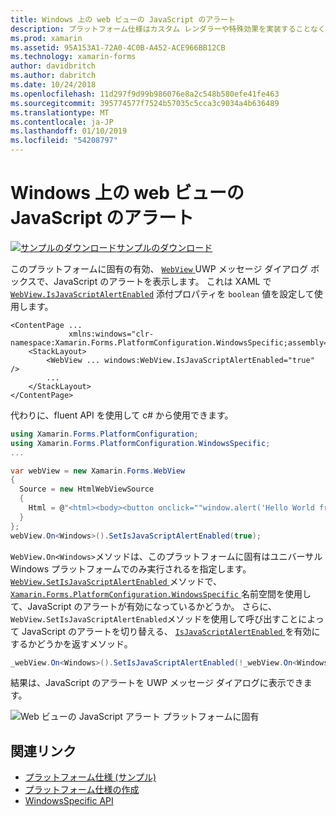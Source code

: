 ```yaml
---
title: Windows 上の web ビューの JavaScript のアラート
description: プラットフォーム仕様はカスタム レンダラーや特殊効果を実装することなく、特定のプラットフォームでのみ利用できる機能の使用を可能にします。 この記事では、UWP メッセージ ダイアログ ボックスで、JavaScript のアラートを表示する WebView をできるようにする Windows のプラットフォームに固有の使用方法について説明します。
ms.prod: xamarin
ms.assetid: 95A153A1-72A0-4C0B-A452-ACE966BB12CB
ms.technology: xamarin-forms
author: davidbritch
ms.author: dabritch
ms.date: 10/24/2018
ms.openlocfilehash: 11d297f9d99b986076e8a2c548b580efe41fe463
ms.sourcegitcommit: 395774577f7524b57035c5cca3c9034a4b636489
ms.translationtype: MT
ms.contentlocale: ja-JP
ms.lasthandoff: 01/10/2019
ms.locfileid: "54208797"
---
```

# <a name="webview-javascript-alerts-on-windows"></a>Windows 上の web ビューの JavaScript のアラート

[![サンプルのダウンロード](~/media/shared/download.png)サンプルのダウンロード](https://developer.xamarin.com/samples/xamarin-forms/userinterface/platformspecifics/)

このプラットフォームに固有の有効、 [ `WebView` ](xref:Xamarin.Forms.WebView) UWP メッセージ ダイアログ ボックスで、JavaScript のアラートを表示します。 これは XAML で [`WebView.IsJavaScriptAlertEnabled`](xref:Xamarin.Forms.PlatformConfiguration.WindowsSpecific.WebView.IsJavaScriptAlertEnabledProperty) 添付プロパティを `boolean` 値を設定して使用します。

```xaml
<ContentPage ...
             xmlns:windows="clr-namespace:Xamarin.Forms.PlatformConfiguration.WindowsSpecific;assembly=Xamarin.Forms.Core">
    <StackLayout>
        <WebView ... windows:WebView.IsJavaScriptAlertEnabled="true" />
        ...
    </StackLayout>
</ContentPage>
```

代わりに、fluent API を使用して c# から使用できます。

```csharp
using Xamarin.Forms.PlatformConfiguration;
using Xamarin.Forms.PlatformConfiguration.WindowsSpecific;
...

var webView = new Xamarin.Forms.WebView
{
  Source = new HtmlWebViewSource
  {
    Html = @"<html><body><button onclick=""window.alert('Hello World from JavaScript');"">Click Me</button></body></html>"
  }
};
webView.On<Windows>().SetIsJavaScriptAlertEnabled(true);
```

`WebView.On<Windows>`メソッドは、このプラットフォームに固有はユニバーサル Windows プラットフォームでのみ実行されるを指定します。 [ `WebView.SetIsJavaScriptAlertEnabled` ](xref:Xamarin.Forms.PlatformConfiguration.WindowsSpecific.WebView.SetIsJavaScriptAlertEnabled(Xamarin.Forms.IPlatformElementConfiguration{Xamarin.Forms.PlatformConfiguration.Windows,Xamarin.Forms.WebView},System.Boolean))メソッドで、 [ `Xamarin.Forms.PlatformConfiguration.WindowsSpecific` ](xref:Xamarin.Forms.PlatformConfiguration.WindowsSpecific)名前空間を使用して、JavaScript のアラートが有効になっているかどうか。 さらに、`WebView.SetIsJavaScriptAlertEnabled`メソッドを使用して呼び出すことによって JavaScript のアラートを切り替える、 [ `IsJavaScriptAlertEnabled` ](xref:Xamarin.Forms.PlatformConfiguration.WindowsSpecific.WebView.IsJavaScriptAlertEnabled*)を有効にするかどうかを返すメソッド。

```csharp
_webView.On<Windows>().SetIsJavaScriptAlertEnabled(!_webView.On<Windows>().IsJavaScriptAlertEnabled());
```

結果は、JavaScript のアラートを UWP メッセージ ダイアログに表示できます。

![Web ビューの JavaScript アラート プラットフォームに固有](webview-javascript-alert-images/webview-javascript-alert.png "WebView JavaScript アラート プラットフォームに固有")

## <a name="related-links"></a>関連リンク

- [プラットフォーム仕様 (サンプル)](https://developer.xamarin.com/samples/xamarin-forms/userinterface/platformspecifics/)
- [プラットフォーム仕様の作成](~/xamarin-forms/platform/platform-specifics/index.md#creating-platform-specifics)
- [WindowsSpecific API](xref:Xamarin.Forms.PlatformConfiguration.WindowsSpecific)

